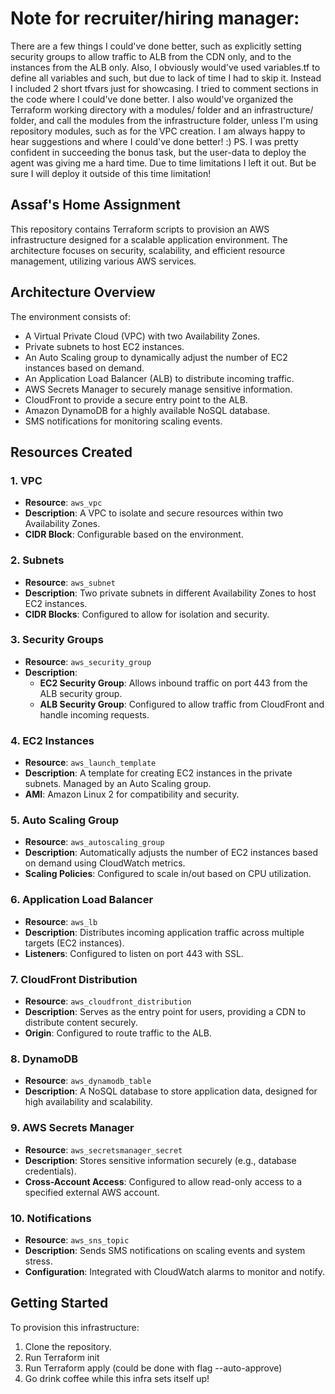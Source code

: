 
# Note for recruiter/hiring manager:
There are a few things I could've done better, such as explicitly setting security groups to allow traffic to ALB from the CDN only, and to the instances from the ALB only. Also, I obviously would've used variables.tf to define all variables and such, but due to lack of time I had to skip it. Instead I included 2 short tfvars just for showcasing.
I tried to comment sections in the code where I could've done better.
I also would've organized the Terraform working directory with a modules/ folder and an infrastructure/ folder, and call the modules from the infrastructure folder, unless I'm using repository modules, such as for the VPC creation.
I am always happy to hear suggestions and where I could've done better! :)
PS. I was pretty confident in succeeding the bonus task, but the user-data to deploy the agent was giving me a hard time. Due to time limitations I left it out. But be sure I will deploy it outside of this time limitation!

## Assaf's Home Assignment

This repository contains Terraform scripts to provision an AWS infrastructure designed for a scalable application environment. The architecture focuses on security, scalability, and efficient resource management, utilizing various AWS services.

## Architecture Overview

The environment consists of:
- A Virtual Private Cloud (VPC) with two Availability Zones.
- Private subnets to host EC2 instances.
- An Auto Scaling group to dynamically adjust the number of EC2 instances based on demand.
- An Application Load Balancer (ALB) to distribute incoming traffic.
- AWS Secrets Manager to securely manage sensitive information.
- CloudFront to provide a secure entry point to the ALB.
- Amazon DynamoDB for a highly available NoSQL database.
- SMS notifications for monitoring scaling events.

## Resources Created

### 1. **VPC**
- **Resource**: `aws_vpc`
- **Description**: A VPC to isolate and secure resources within two Availability Zones.
- **CIDR Block**: Configurable based on the environment.

### 2. **Subnets**
- **Resource**: `aws_subnet`
- **Description**: Two private subnets in different Availability Zones to host EC2 instances.
- **CIDR Blocks**: Configured to allow for isolation and security.

### 3. **Security Groups**
- **Resource**: `aws_security_group`
- **Description**: 
  - **EC2 Security Group**: Allows inbound traffic on port 443 from the ALB security group.
  - **ALB Security Group**: Configured to allow traffic from CloudFront and handle incoming requests.

### 4. **EC2 Instances**
- **Resource**: `aws_launch_template`
- **Description**: A template for creating EC2 instances in the private subnets. Managed by an Auto Scaling group.
- **AMI**: Amazon Linux 2 for compatibility and security.

### 5. **Auto Scaling Group**
- **Resource**: `aws_autoscaling_group`
- **Description**: Automatically adjusts the number of EC2 instances based on demand using CloudWatch metrics.
- **Scaling Policies**: Configured to scale in/out based on CPU utilization.

### 6. **Application Load Balancer**
- **Resource**: `aws_lb`
- **Description**: Distributes incoming application traffic across multiple targets (EC2 instances).
- **Listeners**: Configured to listen on port 443 with SSL.

### 7. **CloudFront Distribution**
- **Resource**: `aws_cloudfront_distribution`
- **Description**: Serves as the entry point for users, providing a CDN to distribute content securely.
- **Origin**: Configured to route traffic to the ALB.

### 8. **DynamoDB**
- **Resource**: `aws_dynamodb_table`
- **Description**: A NoSQL database to store application data, designed for high availability and scalability.

### 9. **AWS Secrets Manager**
- **Resource**: `aws_secretsmanager_secret`
- **Description**: Stores sensitive information securely (e.g., database credentials).
- **Cross-Account Access**: Configured to allow read-only access to a specified external AWS account.

### 10. **Notifications**
- **Resource**: `aws_sns_topic`
- **Description**: Sends SMS notifications on scaling events and system stress.
- **Configuration**: Integrated with CloudWatch alarms to monitor and notify.

## Getting Started

To provision this infrastructure:

1. Clone the repository.
2. Run Terraform init
3. Run Terraform apply (could be done with flag --auto-approve)
4. Go drink coffee while this infra sets itself up!
